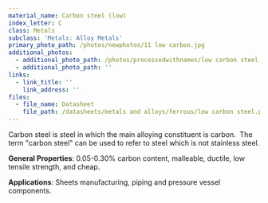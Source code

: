 ```yaml
---
material_name: Carbon steel (low)
index_letter: C
class: Metals
subclass: 'Metals: Alloy Metals'
primary_photo_path: /photos/newphotos/11 low carbon.jpg
additional_photos:
  - additional_photo_path: /photos/processedwithnames/low carbon steel.jpeg
  - additional_photo_path: ''
links:
  - link_title: ''
    link_address: ''
files:
  - file_name: Datasheet
    file_path: /datasheets/metals and alloys/ferrous/low carbon steel.pdf
---
```


Carbon steel is steel in which the main alloying constituent is carbon.  The term "carbon steel" can be used to refer to steel which is not stainless steel.

**General Properties**: 0.05-0.30% carbon content, malleable, ductile, low tensile strength, and cheap.

**Applications**: Sheets manufacturing, piping and pressure vessel components.